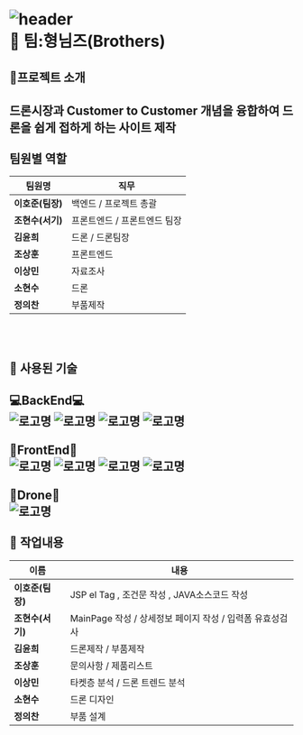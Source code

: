 ![header](https://capsule-render.vercel.app/api?type=waving&color=auto&height=300&section=header&text=Drone%20To%20You&fontSize=90)<br/>
:school: 팀:형님즈(Brothers)
=============
:mega:프로젝트 소개
------------
드론시장과  Customer to Customer 개념을 융합하여 드론을 쉽게 접하게 하는 사이트 제작
<br/>
<br/>
팀원별 역할
------------
|팀원명|직무|
|------|---|
|**이호준(팀장)**|백엔드 / 프로젝트 총괄|
|**조현수(서기)**|프론트엔드 / 프론트엔드 팀장|
|**김윤희**|드론 / 드론팀장|
|**조상훈**|프론트엔드|
|**이상민**|자료조사|
|**소현수**|드론|
|**정의찬**|부품제작|
<br/>
<br/>

:pushpin: 사용된 기술
------------
:computer:BackEnd:computer:<br/>
![로고명](https://img.shields.io/badge/Spring-6DB33F.svg?&style=for-the-badge&logo=spring&logoColor=white)
![로고명](https://img.shields.io/badge/Java-ED8B00?style=for-the-badge&logo=openjdk&logoColor=white)
![로고명](https://img.shields.io/badge/Oracle-F80000.svg?&style=for-the-badge&logo=Oracle&logoColor=white)
![로고명](https://img.shields.io/badge/ECLIPSE%20IDE-2C2255.svg?&style=for-the-badge&logo=eclipseide&logoColor=#2C2255)
<br/>
<br/>
:art:FrontEnd:art:<br/>
![로고명](https://img.shields.io/badge/JAVA%20SCRIPT-F7DF1E.svg?&style=for-the-badge&logo=javascript&logoColor=black)
![로고명](https://img.shields.io/badge/HTML5-E34F26.svg?&style=for-the-badge&logo=html5&logoColor=white)
![로고명](https://img.shields.io/badge/CSS3-1572B6.svg?&style=for-the-badge&logo=css3&logoColor=#1572B6)
![로고명](https://img.shields.io/badge/ECLIPSE%20IDE-2C2255.svg?&style=for-the-badge&logo=eclipseide&logoColor=#2C2255)
<br/>
<br/>
:wrench:Drone:wrench:<br/>
![로고명](https://img.shields.io/badge/dassaultsystemes%20-005386.svg?&style=for-the-badge&logo=dassaultsystemes&logoColor=black)
<br/>
<br/>
:pushpin: 작업내용
------------
|이름|내용|
|------|---|
|**이호준(팀장)**|JSP el Tag , 조건문 작성 , JAVA소스코드 작성|
|**조현수(서기)**|MainPage 작성 / 상세정보 페이지 작성 / 입력폼 유효성검사 |
|**김윤희**|드론제작 / 부품제작|
|**조상훈**|문의사항  / 제품리스트 |
|**이상민**|타켓층 분석 / 드론 트렌드 분석|
|**소현수**|드론 디자인|
|**정의찬**|부품 설계|<br/>
